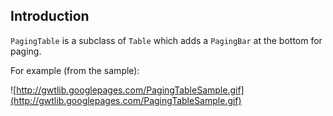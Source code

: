 ## Introduction ##

`PagingTable` is a subclass of `Table` which adds a `PagingBar` at the bottom for paging.

For example (from the sample):

![http://gwtlib.googlepages.com/PagingTableSample.gif](http://gwtlib.googlepages.com/PagingTableSample.gif)